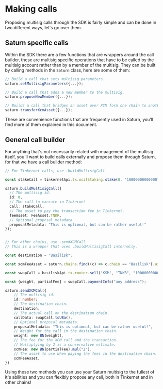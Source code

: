 # Making calls

Proposing multisig calls through the SDK is fairly simple and can be done in two different ways, let's go over them.

## Saturn specific calls

Within the SDK there are a few functions that are wrappers around the call builder, these are multisig specific operations that have to be called by the multisig account rather than by a member of the multisig. They can be built by calling methods in the `Saturn` class, here are some of them:

```typescript
// Build a call that sets multisig parameters.
saturn.setMultisigParameters({...});

// Build a call that adds a new member to the multisig.
saturn.proposeNewMember({...});

// Builds a call that bridges an asset over XCM form one chain to another.
saturn.transferXcmAsset({...});
```

These are convenience functions that are frequently used in Saturn, you'll find more of them explained in this document.

## General call builder

For anything that's not necessarily related with maagement of the multisig itself, you'll want to build calls externally and propose them through Saturn, for that we have a call builder method:

```typescript
// For Tinkernet calls, use .buildMultisigCall

const stakeCall = tinkernetApi.tx.ocifStaking.stake(0, "10000000000000");

saturn.buildMultisigCall({
  // The multisig id.
  id: 0,
  // The call to execute in Tinkernet
  call: stakeCall,
  // The asset to pay the transaction fee in Tinkernet.
  feeAsset: FeeAsset.TNKR,
  // Optional proposal metadata.
  proposalMetadata: "This is optional, but can be rather useful!"
});


// For other chains, use .sendXCMCall
// This is a wrapper that uses .buildMultisigCall internally.

const destination = "Basilisk";

const xcmFeeAsset = saturn.chains.find((c) => c.chain == "Basilisk").assets.find((asset) => asset.label == "BSX").registerType;

const swapCall = basiliskApi.tx.router.sell("KSM", "TNKR", "10000000000000", 0, [{ pool: "XYK", assetIn: "KSM", assetOut: "TNKR" }]);

const {weight, partialFee} = swapCall.paymentInfo("any address");

saturn.sendXCMCal({
    // The multisig id.
    id: number;
    // The destination chain.
    destination,
    // The actual call on the destination chain.
    callData: swapCall.toU8a(),
    // Optional proposal metadata.
    proposalMetadata: "This is optional, but can be rather useful!",
    // Weight for the call in the destination chain.
    weight: new BN(weight),
    // The fee for the XCM call and the transaction.
    // Multiplying by 2 is a conservative estimate.
    xcmFee: new BN(partialFee).mul("2"),
    // The asset to use when paying the fees in the destination chain.
    xcmFeeAsset,
})
```

Using these two methods you can use your Saturn multisig to the fullest of it's abilities and you can flexibly propose any call, both in Tinkernet and in other chains!
